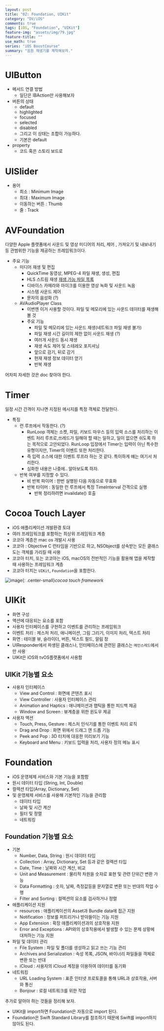 ```yaml
---
layout: post
title: "02: Foundation, UIKit"
category: "DV/iOS"
comments: true
tags: [iOS, "Foundation", "UIKit"]
feature-img: "assets/img/79.jpg"
feature-title: ""
use_math: true
series: "iOS BoostCourse"
summary: "음원 재생기를 제작해보자."
---
```


# UIButton

* 메서드 연결 방법
  * 일단은 IBAction만 사용해보자
* 버튼의 상태
  * default
  * highlighted
  * focused
  * selected
  * disabled
  * 그리고 이 상태는 조합이 가능하다.
  * 기본은 default
* property
  * 코드 혹은 스토리 보드로


# UISlider

* 용어
  * 최소 : Minimum Image
  * 최대 : Maximum Image
  * 이동하는 버튼 : Thumb
  * 줄 : Track


# AVFoundation

다양한 Apple 플랫폼에서 사운드 및 영상 미디어의 처리, 제어 , 가져오기 및 내보내기 등 관범위한 기능을 제공하는 프레임워크이다.

* 주요 기능
  * 미디어 재생 및 편집
    * QuickTime 동영상, MPEG-4 파일 재생, 생성, 편집
    * HLS 스트림 재생 [재생 가능 파일 목록](https://developer.apple.com/documentation/avfoundation/avfiletype)
    * 디바이스 카메라와 마이크를 이용한 영상 녹화 및 사운드 녹음
    * 시스템 사운드 제어
    * 문자의 음성화 (?)
  * AVAudioPlayer Class
    * 이번엔 이거 사용할 것이다. 파일 및 메모리에 있는 사운드 데이터를 재생해 볼 것
    * 주요 기능
      * 파일 및 메모리에 있는 사운드 재생(네트워크 파일 재생 불가)
      * 파일 재생 시간 길이의 제한 없이 사운드 재생 (?)
      * 여러개 사운드 동시 재생
      * 재생 속도 제어 및 스테레오 포지셔닝
      * 앞으로 감기, 뒤로 감기
      * 현재 재생 정보 데이터 얻기
      * 반복 재생

어차피 자세한 것은 doc 찾아야 한다.


# Timer

일정 시간 간격이 지나면 지정된 메시지를 특정 객체로 전달한다.

* 특징
  * 런 루프에서 작동한다. (?)
    * RunLoop 객체는 소켓, 파일, 키보드 마우스 등의 입력 소스를 처리하는 이벤트 처리 루프로,쓰레드가 일해야 할 때는 일하고, 일이 없으면 쉬도록 하는 목적으로 고안되었다. RunLoop 입장에서 Timer는 입력이 아닌 특수한 유형이지만, Timer의 이벤트 또한 처리한다.
    * 즉 입력 소스에 대한 이벤트 루프라 하는 것 같다. 특이하게 얘는 여기서 처리한다.
    * 심화한 내용은 나중에.. 알아보도록 하자.
  * 반복 여부를 지정할 수 있다.
    * 비 반복 파이머 : 한번 실행된 다음 자동으로 무효화
    * 반복 타이머 : 동일한 런 루프에서 특정 TimeInterval 간격으로 실행
      * 반복 정리하려면 invalidate() 호출


# Cocoa Touch Layer

* iOS 애플리케이션 개발환경 토대
* 여러 프레임워크를 포함하는 최상위 프레임워크 계층
* 코코아 계층은 mac os 개발시 사용
* 코코아 : Objective C 런타임을 기반으로 하고, NSObject를 상속받는 모든 클래스 도는 객체를 가리킬 때 사용
* 코코아 터치, 또는 코코아는 iOS, macOS의 전반적인 기능을 활용해 앱을 제작할 때 사용하는 프레임워크 계층
* 코코아 터치는 `UIKit`, `Foundation`을 포함한다.


![image](https://user-images.githubusercontent.com/37871541/122725507-08e16b80-d2b0-11eb-8408-4f39f260bfc3.png){: .center-small}_cocoa touch framework_



# UIKit

* 화면 구성
* 액션에 대응되는 요소를 포함
* 사용자 인터페이스를 구현하고 이벤트를 관리하는 프레임워크
* 이벤트 처리 : 제스처 처리, 애니메이션, 그림 그리기, 이미지 처리, 텍스트 처리
* 화면 : 테이블 뷰, 슬라이더, 버튼, 텍스트 필드, 알림 창
* UIResponder에서 파생된 클래스나, 인터페이스에 관련된 클래스는 `메인스레드`에서만 사용
* UIKit은 iOS와 tvOS플랫폼에서 사용함


## UIKit 기능별 요소

* 사용자 인터페이스
  * View and Control : 화면에 콘텐츠 표시
  * View Controller : 사용자 인터페이스 관리
  * Animation and Haptics : 애니메이션과 햅틱을 통한 피드백 제공
  * Window and Screen : 뷰계층을 위한 윈도우 제공
* 사용자 액션
  * Touch, Press, Gesture : 제스처 인식기를 통한 이벤트 처리 로직
  * Drag and Drop : 화면 위에서 드래그 앤 드롭 기능
  * Peek and Pop : 3D 터치에 대응한 미리보기 기능
  * Keyboard and Menu : 키보드 입력을 처리, 사용자 정의 메뉴 표시


# Foundation

* iOS 운영체제 서비스와 기본 기능을 포함함
* 원시 데이터 타입 (String, Int, Double)
* 컬렉션 타입(Array, Dictionary, Set)
* 및 운영체제 서비스를 사용해 기본적인 기능을 관리함
  * 데이터 타입
  * 날짜 및 시간 계산
  * 필터 및 정렬
  * 네트워킹

## Foundation 기능별 요소

* 기본
  * Number, Data, String : 원시 데이터 타입
  * Collection : Array, Dictionary, Set 등과 같은 컬렉션 타입
  * Date, Time : 날짜와 시간 계산, 비교
  * Unit and Measurement : 물리적 차원을 숫자로 표현 및 관련 단위간 변환 가능
  * Data Formatting : 숫자, 날짜, 측정값등을 문자열로 변환 또는 반대의 작업 수행
  * Filter and Sorting : 컬렉션의 요소를 검사하거나 정렬
* 애플리케이션 지원
  * resources : 애플리케이션의 Asset과 Bundle data에 접근 지원
  * Notification : 정보를 퍼트리거나 받아들이는 기능 지원
  * App Extension : 확장 애플리케이션과의 상호작용 지원
  * Error and Exceptions : API와의 상호작용에서 발생할 수 있는 문제 상황에 대처하는 기능 지원
* 파일 및 데이터 관리
  * File System : 파일 및 폴더를 생성하고 읽고 쓰는 기능 관리
  * Archives and Serialization : 속성 목록, JSON, 바이너리 파일들을 객체로 변환 또는 반대
  * iCloud : 사용자의 iCloud 계정을 이용하여 데이터를 동기화
* 네트워킹
  * URL Loading System : 표준 인터넷 프로토콜을 통해 URL과 상호작용, 서버와 통신
  * Bonjour : 로컬 네트워크를 위한 작업

추가로 알아야 하는 것들을 정리해 보자.

* UIKit을 import하면 Foundation은 자동으로 import 된다.
* Foundation은 Swift Standard Library를 참조하기 때문에 Swift를 import하지 않아도 된다.